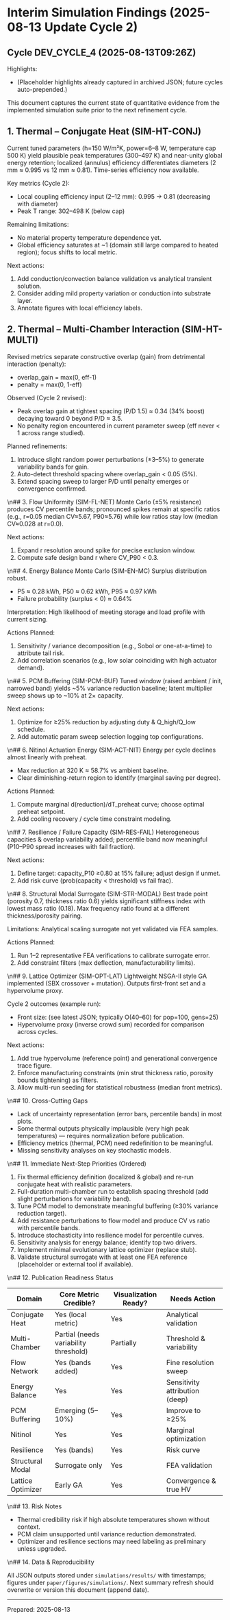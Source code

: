 # Interim Simulation Findings (2025-08-13 Update Cycle 2)

## Cycle DEV_CYCLE_4 (2025-08-13T09:26Z)

Highlights:

- (Placeholder highlights already captured in archived JSON; future cycles auto-prepended.)

This document captures the current state of quantitative evidence from the implemented simulation suite prior to the next refinement cycle.


## 1. Thermal – Conjugate Heat (SIM-HT-CONJ)
Current tuned parameters (h=150 W/m²K, power=6–8 W, temperature cap 500 K) yield plausible peak temperatures (300–497 K) and near-unity global energy retention; localized (annulus) efficiency differentiates diameters (2 mm ≈ 0.995 vs 12 mm ≈ 0.81). Time-series efficiency now available.

Key metrics (Cycle 2):

- Local coupling efficiency input (2–12 mm): 0.995 → 0.81 (decreasing with diameter)
- Peak T range: 302–498 K (below cap)

Remaining limitations:

- No material property temperature dependence yet.
- Global efficiency saturates at ~1 (domain still large compared to heated region); focus shifts to local metric.

Next actions:

1. Add conduction/convection balance validation vs analytical transient solution.
2. Consider adding mild property variation or conduction into substrate layer.
3. Annotate figures with local efficiency labels.

## 2. Thermal – Multi-Chamber Interaction (SIM-HT-MULTI)

Revised metrics separate constructive overlap (gain) from detrimental interaction (penalty):

- overlap_gain = max(0, eff-1)
- penalty = max(0, 1-eff)

Observed (Cycle 2 revised):

- Peak overlap gain at tightest spacing (P/D 1.5) ≈ 0.34 (34% boost) decaying toward 0 beyond P/D ≈ 3.5.
- No penalty region encountered in current parameter sweep (eff never < 1 across range studied).

Planned refinements:

1. Introduce slight random power perturbations (±3–5%) to generate variability bands for gain.
2. Auto-detect threshold spacing where overlap_gain < 0.05 (5%).
3. Extend spacing sweep to larger P/D until penalty emerges or convergence confirmed.

\n## 3. Flow Uniformity (SIM-FL-NET)
Monte Carlo (±5% resistance) produces CV percentile bands; pronounced spikes remain at specific ratios (e.g., r=0.05 median CV≈5.67, P90≈5.76) while low ratios stay low (median CV≈0.028 at r=0.0).

Next actions:

1. Expand r resolution around spike for precise exclusion window.
2. Compute safe design band r where CV_P90 < 0.3.

\n## 4. Energy Balance Monte Carlo (SIM-EN-MC)
Surplus distribution robust.

- P5 ≈ 0.28 kWh, P50 ≈ 0.62 kWh, P95 ≈ 0.97 kWh
- Failure probability (surplus < 0) ≈ 0.64%

Interpretation: High likelihood of meeting storage and load profile with current sizing.

Actions Planned:

1. Sensitivity / variance decomposition (e.g., Sobol or one-at-a-time) to attribute tail risk.
2. Add correlation scenarios (e.g., low solar coinciding with high actuator demand).

\n## 5. PCM Buffering (SIM-PCM-BUF)
Tuned window (raised ambient / init, narrowed band) yields ~5% variance reduction baseline; latent multiplier sweep shows up to ~10% at 2× capacity.

Next actions:

1. Optimize for ≥25% reduction by adjusting duty & Q_high/Q_low schedule.
2. Add automatic param sweep selection logging top configurations.

\n## 6. Nitinol Actuation Energy (SIM-ACT-NIT)
Energy per cycle declines almost linearly with preheat.

- Max reduction at 320 K ≈ 58.7% vs ambient baseline.
- Clear diminishing-return region to identify (marginal saving per degree).

Actions Planned:

1. Compute marginal d(reduction)/dT_preheat curve; choose optimal preheat setpoint.
2. Add cooling recovery / cycle time constraint modeling.

\n## 7. Resilience / Failure Capacity (SIM-RES-FAIL)
Heterogeneous capacities & overlap variability added; percentile band now meaningful (P10–P90 spread increases with fail fraction).

Next actions:

1. Define target: capacity_P10 ≥0.80 at 15% failure; adjust design if unmet.
2. Add risk curve (prob(capacity < threshold) vs fail frac).

\n## 8. Structural Modal Surrogate (SIM-STR-MODAL)
Best trade point (porosity 0.7, thickness ratio 0.6) yields significant stiffness index with lowest mass ratio (0.18). Max frequency ratio found at a different thickness/porosity pairing.

Limitations: Analytical scaling surrogate not yet validated via FEA samples.

Actions Planned:

1. Run 1–2 representative FEA verifications to calibrate surrogate error.
2. Add constraint filters (max deflection, manufacturability limits).

\n## 9. Lattice Optimizer (SIM-OPT-LAT)
Lightweight NSGA-II style GA implemented (SBX crossover + mutation). Outputs first-front set and a hypervolume proxy.

Cycle 2 outcomes (example run):

- Front size: (see latest JSON; typically O(40–60) for pop=100, gens=25)
- Hypervolume proxy (inverse crowd sum) recorded for comparison across cycles.

Next actions:

1. Add true hypervolume (reference point) and generational convergence trace figure.
2. Enforce manufacturing constraints (min strut thickness ratio, porosity bounds tightening) as filters.
3. Allow multi-run seeding for statistical robustness (median front metrics).

\n## 10. Cross-Cutting Gaps

- Lack of uncertainty representation (error bars, percentile bands) in most plots.
- Some thermal outputs physically implausible (very high peak temperatures) — requires normalization before publication.
- Efficiency metrics (thermal, PCM) need redefinition to be meaningful.
- Missing sensitivity analyses on key stochastic models.

\n## 11. Immediate Next-Step Priorities (Ordered)

1. Fix thermal efficiency definition (localized & global) and re-run conjugate heat with realistic parameters.
2. Full-duration multi-chamber run to establish spacing threshold (add slight perturbations for variability band).
3. Tune PCM model to demonstrate meaningful buffering (≥30% variance reduction target).
4. Add resistance perturbations to flow model and produce CV vs ratio with percentile bands.
5. Introduce stochasticity into resilience model for percentile curves.
6. Sensitivity analysis for energy balance; identify top two drivers.
7. Implement minimal evolutionary lattice optimizer (replace stub).
8. Validate structural surrogate with at least one FEA reference (placeholder or external tool if available).

\n## 12. Publication Readiness Status

| Domain | Core Metric Credible? | Visualization Ready? | Needs Action |
|--------|-----------------------|-----------------------|-------------|
| Conjugate Heat | Yes (local metric) | Yes | Analytical validation |
| Multi-Chamber | Partial (needs variability threshold) | Partially | Threshold & variability |
| Flow Network | Yes (bands added) | Yes | Fine resolution sweep |
| Energy Balance | Yes | Yes | Sensitivity attribution (deep) |
| PCM Buffering | Emerging (5–10%) | Yes | Improve to ≥25% |
| Nitinol | Yes | Yes | Marginal optimization |
| Resilience | Yes (bands) | Yes | Risk curve |
| Structural Modal | Surrogate only | Yes | FEA validation |
| Lattice Optimizer | Early GA | Yes | Convergence & true HV |

\n## 13. Risk Notes

- Thermal credibility risk if high absolute temperatures shown without context.
- PCM claim unsupported until variance reduction demonstrated.
- Optimizer and resilience sections may need labeling as preliminary unless upgraded.

\n## 14. Data & Reproducibility

All JSON outputs stored under `simulations/results/` with timestamps; figures under `paper/figures/simulations/`. Next summary refresh should overwrite or version this document (append date).

---
Prepared: 2025-08-13
